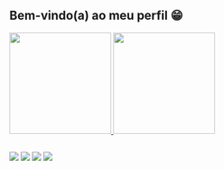 ## Bem-vindo(a) ao meu perfil 😁

 <div>
   <a href="https://github.com/artuhreis">
   <img height="180em" src="https://github-readme-stats.vercel.app/api?username=artuhreis&show_icons=true&theme=tokyonight&include_all_commits=true&count_private=true"/>
   <img height="180em" src="https://github-readme-stats.vercel.app/api/top-langs/?username=artuhreis&layout=compact&langs_count=6&theme=tokyonight"/>
 
 <br>
 
##
<div> 
  <a href="https://instagram.com/artureist" target="_blank"><img src="https://img.shields.io/badge/-Instagram-%23E4405F?style=for-the-badge&logo=instagram&logoColor=white" target="_blank"></a> 
  <a href="https://www.linkedin.com/in/artur-reis-teixeira-ba4a0517a/" target="_blank"><img src="https://img.shields.io/badge/-LinkedIn-%230077B5?style=for-the-badge&logo=linkedin&logoColor=white" target="_blank"></a> 
  <a href = "mailto:artur.reis097@gmail.com"><img src="https://img.shields.io/badge/-Gmail-%23333?style=for-the-badge&logo=gmail&logoColor=white" target="_blank"></a>
  <a href="https://www.twitch.tv/artuhreis" target="_blank"><img src="https://img.shields.io/badge/Twitch-9146FF?style=for-the-badge&logo=twitch&logoColor=white" target="_blank"></a>

</div>
